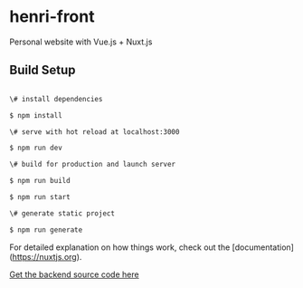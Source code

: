 #  henri-front

Personal website with Vue.js + Nuxt.js

##  Build Setup

```bash

\# install dependencies

$ npm install

\# serve with hot reload at localhost:3000

$ npm run dev

\# build for production and launch server

$ npm run build

$ npm run start

\# generate static project

$ npm run generate

```

For detailed explanation on how things work, check out the \[documentation\](<ins>https://nuxtjs.org</ins>).

[Get the backend source code here](https://github.com/shadowcompiler/henri)